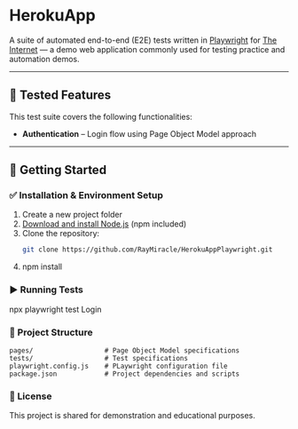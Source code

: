 # HerokuApp

A suite of automated end-to-end (E2E) tests written in [Playwright](https://playwright.dev/) for [The Internet](https://the-internet.herokuapp.com) — a demo web application commonly used for testing practice and automation demos.

---

## 🧪 Tested Features

This test suite covers the following functionalities:

- **Authentication** – Login flow using Page Object Model approach

---

## 🚀 Getting Started


### ✅ Installation & Environment Setup

1. Create a new project folder  
2. [Download and install Node.js](https://nodejs.org) (npm included)  
3. Clone the repository:  
   ```bash
   git clone https://github.com/RayMiracle/HerokuAppPlaywright.git
4. npm install


### ▶️ Running Tests

npx playwright test Login


### 📁 Project Structure

```text
pages/                  # Page Object Model specifications
tests/                  # Test specifications
playwright.config.js    # PLaywright configuration file
package.json            # Project dependencies and scripts
```


### 📄 License

This project is shared for demonstration and educational purposes.
